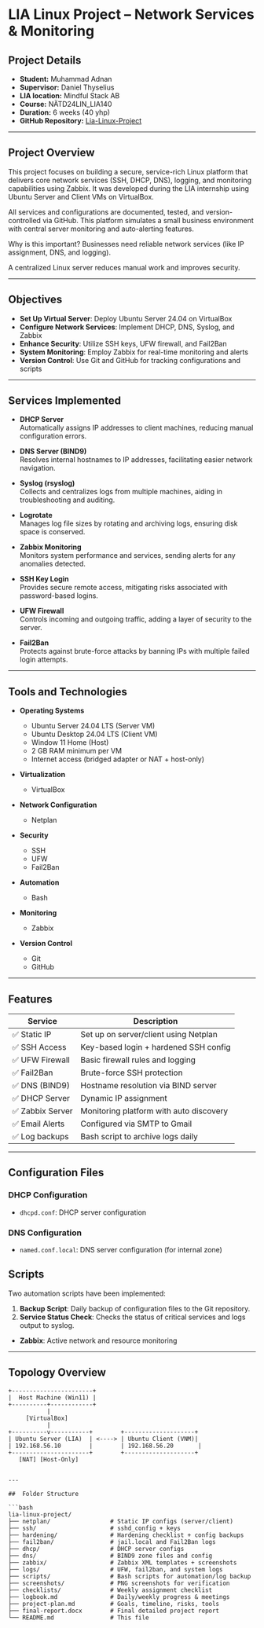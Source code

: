 # LIA Linux Project – Network Services & Monitoring

## Project Details
- **Student:** Muhammad Adnan  
- **Supervisor:** Daniel Thyselius  
- **LIA location:** Mindful Stack AB  
- **Course:** NÄTD24LIN_LIA140  
- **Duration:** 6 weeks (40 yhp)  
- **GitHub Repository:** [Lia-Linux-Project](https://github.com/muhad308/Lia-Linux-Project)

---

## Project Overview

This project focuses on building a secure, service-rich Linux platform that delivers core network services (SSH, DHCP, DNS), logging, and monitoring capabilities using Zabbix. It was developed during the LIA internship using Ubuntu Server and Client VMs on VirtualBox.

All services and configurations are documented, tested, and version-controlled via GitHub. This platform simulates a small business environment with central server monitoring and auto-alerting features.

Why is this important?
Businesses need reliable network services (like IP assignment, DNS, and logging).

A centralized Linux server reduces manual work and improves security.

---


## Objectives
- **Set Up Virtual Server**: Deploy Ubuntu Server 24.04 on VirtualBox
- **Configure Network Services**: Implement DHCP, DNS, Syslog, and Zabbix
- **Enhance Security**: Utilize SSH keys, UFW firewall, and Fail2Ban
- **System Monitoring**: Employ Zabbix for real-time monitoring and alerts
- **Version Control**: Use Git and GitHub for tracking configurations and scripts

---

## Services Implemented

- **DHCP Server**  
  Automatically assigns IP addresses to client machines, reducing manual configuration errors.

- **DNS Server (BIND9)**  
  Resolves internal hostnames to IP addresses, facilitating easier network navigation.

- **Syslog (rsyslog)**  
  Collects and centralizes logs from multiple machines, aiding in troubleshooting and auditing.

- **Logrotate**  
  Manages log file sizes by rotating and archiving logs, ensuring disk space is conserved.

- **Zabbix Monitoring**  
  Monitors system performance and services, sending alerts for any anomalies detected.

- **SSH Key Login**  
  Provides secure remote access, mitigating risks associated with password-based logins.

- **UFW Firewall**  
  Controls incoming and outgoing traffic, adding a layer of security to the server.

- **Fail2Ban**  
  Protects against brute-force attacks by banning IPs with multiple failed login attempts.

---

## Tools and Technologies

- **Operating Systems**  
  - Ubuntu Server 24.04 LTS (Server VM)  
  - Ubuntu Desktop 24.04 LTS (Client VM)
  - Window 11 Home (Host)
  - 2 GB RAM minimum per VM
  - Internet access (bridged adapter or NAT + host-only)

- **Virtualization**  
  - VirtualBox  

- **Network Configuration**  
  - Netplan  

- **Security**  
  - SSH  
  - UFW  
  - Fail2Ban
    
- **Automation**
  - Bash 

- **Monitoring**  
  - Zabbix  

- **Version Control**  
  - Git  
  - GitHub  

---
##  Features

| Service          | Description |
|------------------|-------------|
| ✅ Static IP      | Set up on server/client using Netplan |
| ✅ SSH Access     | Key-based login + hardened SSH config |
| ✅ UFW Firewall   | Basic firewall rules and logging |
| ✅ Fail2Ban       | Brute-force SSH protection |
| ✅ DNS (BIND9)    | Hostname resolution via BIND server |
| ✅ DHCP Server    | Dynamic IP assignment |
| ✅ Zabbix Server  | Monitoring platform with auto discovery |
| ✅ Email Alerts   | Configured via SMTP to Gmail |
| ✅ Log backups    | Bash script to archive logs daily |

---
## Configuration Files

### DHCP Configuration
- `dhcpd.conf`: DHCP server configuration

### DNS Configuration
- `named.conf.local`: DNS server configuration (for internal zone)

## Scripts
Two automation scripts have been implemented:
1. **Backup Script**: Daily backup of configuration files to the Git repository.
2. **Service Status Check**: Checks the status of critical services and logs output to syslog.


- **Zabbix**: Active network and resource monitoring

---


## Topology Overview

```text
+-----------------------+
|  Host Machine (Win11) |
+----------+------------+
           |
     [VirtualBox]
           |
+----------v-----------+        +--------------------+
| Ubuntu Server (LIA)  | <----> | Ubuntu Client (VNM)|
| 192.168.56.10        |        | 192.168.56.20       |
+----------------------+        +--------------------+
   [NAT] [Host-Only]


---

##  Folder Structure

```bash
lia-linux-project/
├── netplan/                 # Static IP configs (server/client)
├── ssh/                     # sshd_config + keys
├── hardening/               # Hardening checklist + config backups
├── fail2ban/                # jail.local and Fail2Ban logs
├── dhcp/                    # DHCP server configs
├── dns/                     # BIND9 zone files and config
├── zabbix/                  # Zabbix XML templates + screenshots
├── logs/                    # UFW, fail2ban, and system logs
├── scripts/                 # Bash scripts for automation/log backup
├── screenshots/             # PNG screenshots for verification
├── checklists/              # Weekly assignment checklist
├── logbook.md               # Daily/weekly progress & meetings
├── project-plan.md          # Goals, timeline, risks, tools
├── final-report.docx        # Final detailed project report
└── README.md                # This file

